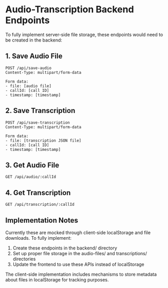 # Audio-Transcription Backend Endpoints

To fully implement server-side file storage, these endpoints would need to be created in the backend:

## 1. Save Audio File
```
POST /api/save-audio
Content-Type: multipart/form-data

Form data:
- file: [audio file]
- callId: [call ID]
- timestamp: [timestamp]
```

## 2. Save Transcription
```
POST /api/save-transcription  
Content-Type: multipart/form-data

Form data:
- file: [transcription JSON file]
- callId: [call ID]
- timestamp: [timestamp]
```

## 3. Get Audio File
```
GET /api/audio/:callId
```

## 4. Get Transcription
```
GET /api/transcription/:callId
```

## Implementation Notes

Currently these are mocked through client-side localStorage and file downloads. To fully implement:

1. Create these endpoints in the backend/ directory
2. Set up proper file storage in the audio-files/ and transcriptions/ directories
3. Update the frontend to use these APIs instead of localStorage

The client-side implementation includes mechanisms to store metadata about files in localStorage for tracking purposes.
